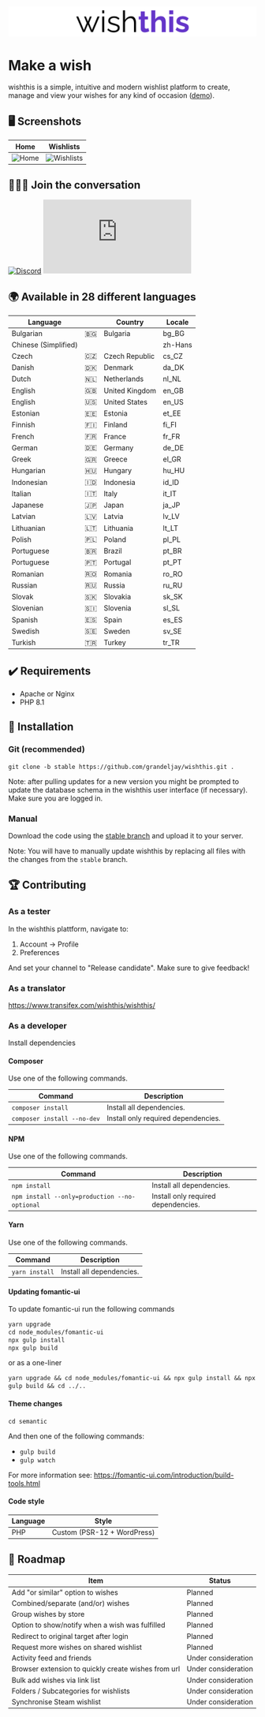 ![wishthis logo](/src/assets/img/logo-readme.svg "wishthis logo")

# Make a wish

wishthis is a simple, intuitive and modern wishlist platform to create, manage and view
your wishes for any kind of occasion ([demo](https://wishthis.online)).

## :desktop_computer: Screenshots
| Home                                                 | Wishlists                                                           |
| ---------------------------------------------------- | ------------------------------------------------------------------- |
| ![Home](/src/assets/img/screenshots/home.png "Home") | ![Wishlists](/src/assets/img/screenshots/wishlists.png "Wishlists") |

## :family_man_man_boy: Join the conversation

[![Discord](https://badgen.net/discord/members/WrUXnpNyza/?label=Discord&color=purple&icon=discord)](https://discord.gg/WrUXnpNyza)
[![Matrix](https://badgen.net/matrix/members/wishthis/matrix.org)](https://matrix.to/#/#wishthis:matrix.org)

## :earth_africa: Available in 28 different languages
| Language             |                  | Country        | Locale  |
| -------------------- | ---------------- | -------------- | ------- |
| Bulgarian            | :bulgaria:       | Bulgaria       | bg_BG   |
| Chinese (Simplified) |                  |                | zh-Hans |
| Czech                | :czech_republic: | Czech Republic | cs_CZ   |
| Danish               | :denmark:        | Denmark        | da_DK   |
| Dutch                | :netherlands:    | Netherlands    | nl_NL   |
| English              | :gb:             | United Kingdom | en_GB   |
| English              | :us:             | United States  | en_US   |
| Estonian             | :estonia:        | Estonia        | et_EE   |
| Finnish              | :finland:        | Finland        | fi_FI   |
| French               | :fr:             | France         | fr_FR   |
| German               | :de:             | Germany        | de_DE   |
| Greek                | :greece:         | Greece         | el_GR   |
| Hungarian            | :hungary:        | Hungary        | hu_HU   |
| Indonesian           | :indonesia:      | Indonesia      | id_ID   |
| Italian              | :it:             | Italy          | it_IT   |
| Japanese             | :jp:             | Japan          | ja_JP   |
| Latvian              | :latvia:         | Latvia         | lv_LV   |
| Lithuanian           | :lithuania:      | Lithuania      | lt_LT   |
| Polish               | :poland:         | Poland         | pl_PL   |
| Portuguese           | :brazil:         | Brazil         | pt_BR   |
| Portuguese           | :portugal:       | Portugal       | pt_PT   |
| Romanian             | :romania:        | Romania        | ro_RO   |
| Russian              | :ru:             | Russia         | ru_RU   |
| Slovak               | :slovakia:       | Slovakia       | sk_SK   |
| Slovenian            | :slovenia:       | Slovenia       | sl_SL   |
| Spanish              | :es:             | Spain          | es_ES   |
| Swedish              | :sweden:         | Sweden         | sv_SE   |
| Turkish              | :tr:             | Turkey         | tr_TR   |

## :heavy_check_mark: Requirements
* Apache or Nginx
* PHP 8.1

## :hammer: Installation

### Git (recommended)
```
git clone -b stable https://github.com/grandeljay/wishthis.git .
```

Note: after pulling updates for a new version you might be prompted to update the database schema in the wishthis user interface (if necessary). Make sure you are logged in.

### Manual
Download the code using the [stable branch](https://github.com/grandeljay/wishthis/tree/stable) and upload it to your server.

Note: You will have to manually update wishthis by replacing all files with the changes from the `stable` branch.

## :trophy: Contributing

### As a tester
In the wishthis plattform, navigate to:
1. Account -> Profile
1. Preferences

And set your channel to "Release candidate". Make sure to give feedback!

### As a translator
https://www.transifex.com/wishthis/wishthis/

### As a developer
Install dependencies

#### Composer
Use one of the following commands.

| Command                     | Description                         |
| --------------------------- | ----------------------------------- |
| `composer install`          | Install all dependencies.           |
| `composer install --no-dev` | Install only required dependencies. |

#### NPM
Use one of the following commands.

| Command                                       | Description                         |
| --------------------------------------------- | ----------------------------------- |
| `npm install`                                 | Install all dependencies.           |
| `npm install --only=production --no-optional` | Install only required dependencies. |

#### Yarn
Use one of the following commands.

| Command        | Description               |
| ---------------| ------------------------- |
| `yarn install` | Install all dependencies. |

#### Updating fomantic-ui
To update fomantic-ui run the following commands
```
yarn upgrade
cd node_modules/fomantic-ui
npx gulp install
npx gulp build
```

or as a one-liner
```
yarn upgrade && cd node_modules/fomantic-ui && npx gulp install && npx gulp build && cd ../..
```

#### Theme changes
```
cd semantic
```

And then one of the following commands:
- `gulp build`
- `gulp watch`

For more information see: https://fomantic-ui.com/introduction/build-tools.html

#### Code style
| Language | Style                       |
| -------- | --------------------------- |
| PHP      | Custom (PSR-12 + WordPress) |

## :construction: Roadmap
| Item                                                | Status              |
| --------------------------------------------------- | ------------------- |
| Add "or similar" option to wishes                   | Planned             |
| Combined/separate (and/or) wishes                   | Planned             |
| Group wishes by store                               | Planned             |
| Option to show/notify when a wish was fulfilled     | Planned             |
| Redirect to original target after login             | Planned             |
| Request more wishes on shared wishlist              | Planned             |
| Activity feed and friends                           | Under consideration |
| Browser extension to quickly create wishes from url | Under consideration |
| Bulk add wishes via link list                       | Under consideration |
| Folders / Subcategories for wishlists               | Under consideration |
| Synchronise Steam wishlist                          | Under consideration |
